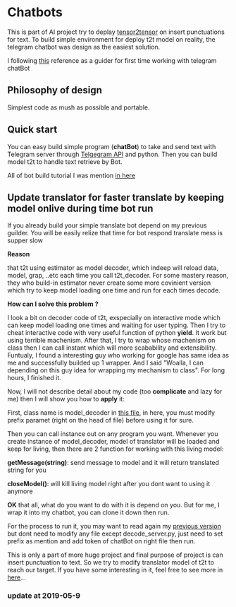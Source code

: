 # Chatbots
This is part of AI project try to deplay [tensor2tensor](https://github.com/tensorflow/tensor2tensor) on insert punctuations for text. To build simple environment for deploy t2t model on reality, the telegram chatbot was design as the easiest solution.

I following [this](https://chatbotslife.com/your-first-chatbot-using-telegram-and-python-part-1-796894016ba8) reference as a guider for first time working with telegram chatBot

## Philosophy of design
Simplest code as mush as possible and portable.

## Quick start 
You can easy build simple program (**chatBot**) to take and send text with Telegram server through [Telgegram API](https://core.telegram.org/) and python. Then you can build model t2t to handle text retrieve by Bot.

All of bot build tutorial I was mention [in here](https://github.com/larycoder/chatbots/blob/master/README.md)

## Update translator for faster translate by keeping model onlive during time bot run
If you already build your simple translate bot depend on my previous guilder. You will be easily relize that time for bot respond translate mess is supper slow

**Reason**

that t2t using estimator as model decoder, which indeep will reload data, model, grap, ..etc each time you call t2t_decoder. For some mastery reason, they who build-in estimator never create some more covinient version which try to keep model loading one time and run for each times decode. 

**How can I solve this problem ?**

I look a bit on decoder code of t2t, exspecially on interactive mode which can keep model loading one times and waiting for user typing. Then I try to cheat interactive code with very useful function of python **yield**. It work but using terrible machenism. After that, I try to wrap whose machenism on class then I can call instant which will more scabability and extensibility. Funtualy, I found a interesting guy who working for google has same idea as me and successfully builded up 1 wrapper. And I said "Woalla, I can depending on this guy idea for wrapping my mechanism to class". For long hours, I finished it.

Now, I will not describe detail about my code (too **complicate** and lazy for me) then I will show you how to **apply** it: 

First, class name is model_decoder in [this file](https://github.com/larycoder/chatbots/blob/decode_Server/decode_server.py), in here, you must modify prefix paramet (right on the head of file) before using it for sure.

Then you can call instance out on any program you want. Whenever you create instance of model_decoder, model of translator will be loaded and keep for living, then there are 2 function for working with this living model:

**getMessage(string)**: send message to model and it will return translated string for you

**closeModel()**: will kill living model right after you dont want to using it anymore

**OK** that all, what do you want to do with it is depend on you. But for me, I wrap it into my chatbot, you can clone it down then run.

For the process to run it, you may want to read again my [previous version](https://github.com/larycoder/chatbots/blob/master/README.md) but dont need to modify any file except decode_server.py, just need to set prefix as mention and add token of chatBot on right file then run.

This is only a part of more huge project and final purpose of project is can insert punctuation to text. So we try to modify translator model of t2t to reach our target. If you have some interesting in it, feel free to see more in [here](https://github.com/linhhonblade/try-tensor2tensor/tree/master/custom_data)...





### update at 2019-05-9
